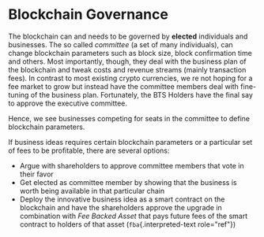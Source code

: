# Blockchain Governance

The blockchain can and needs to be governed by **elected** individuals
and businesses. The so called *committee* (a set of many individuals),
can change blockchain parameters such as block size, block confirmation
time and others. Most importantly, though, they deal with the business
plan of the blockchain and tweak costs and revenue streams (mainly
transaction fees). In contrast to most existing crypto currencies, we re
not hoping for a fee market to grow but instead have the committee
members deal with fine-tuning of the business plan. Fortunately, the BTS
Holders have the final say to approve the executive committee.

Hence, we see businesses competing for seats in the committee to define
blockchain parameters.

If business ideas requires certain blockchain parameters or a particular
set of fees to be profitable, there are several options:

-   Argue with shareholders to approve committee members that vote in
    their favor
-   Get elected as committee member by showing that the business is
    worth being available in that particular chain
-   Deploy the innovative business idea as a smart contract on the
    blockchain and have the shareholders approve the upgrade in
    combination with *Fee Backed Asset* that pays future fees of the
    smart contract to holders of that asset (`fba`{.interpreted-text
    role="ref"})
